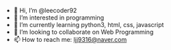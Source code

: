 - 👋 Hi, I’m @leecoder92
- 👀 I’m interested in programming
- 🌱 I’m currently learning python3, html, css, javascript
- 💞️ I’m looking to collaborate on Web Programming
- 📫 How to reach me: ljj9316@naver.com

<!---
leecoder92/leecoder92 is a ✨ special ✨ repository because its `README.md` (this file) appears on your GitHub profile.
You can click the Preview link to take a look at your changes.
--->
